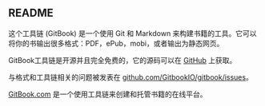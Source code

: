 ## README

这个工具链 (GitBook) 是一个使用 Git 和 Markdown 来构建书籍的工具。它可以将你的书输出很多格式：PDF，ePub，mobi，或者输出为静态网页。

GitBook工具链是开源并且完全免费的，它的源码可以在 [GitHub](https://github.com/GitbookIO/gitbook) 上获取。

与格式和工具链相关的问题被发表在 [github.com/GitbookIO/gitbook/issues](https://github.com/GitbookIO/gitbook/issues)。



[GitBook.com](https://www.gitbook.com/) 是一个使用工具链来创建和托管书籍的在线平台。

